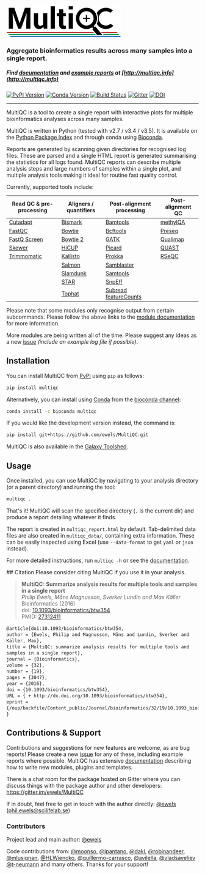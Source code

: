 <img src="multiqc/templates/default/assets/img/MultiQC_logo.png" width="300" title="MultiQC">

### Aggregate bioinformatics results across many samples into a single report.

##### Find [documentation](http://multiqc.info/docs) and [example reports](http://multiqc.info/examples/rna-seq/multiqc_report.html) at [http://multiqc.info](http://multiqc.info)

[![PyPI Version](https://img.shields.io/pypi/v/multiqc.svg?style=flat-square)](https://pypi.python.org/pypi/multiqc/)
[![Conda Version](https://anaconda.org/bioconda/multiqc/badges/version.svg)](https://anaconda.org/bioconda/multiqc)
[![Build Status](https://img.shields.io/travis/ewels/MultiQC.svg?style=flat-square)](https://travis-ci.org/ewels/MultiQC)
[![Gitter](https://img.shields.io/badge/gitter-%20join%20chat%20%E2%86%92-4fb99a.svg?style=flat-square)](https://gitter.im/ewels/MultiQC)
[![DOI](https://img.shields.io/badge/DOI-10.1093%2Fbioinformatics%2Fbtw354-lightgrey.svg?style=flat-square)](http://dx.doi.org/10.1093/bioinformatics/btw354)


-----

MultiQC is a tool to create a single report with interactive plots
for multiple bioinformatics analyses across many samples.

MultiQC is written in Python (tested with v2.7 / v3.4 / v3.5). It is
available on the [Python Package Index](https://pypi.python.org/pypi/multiqc/)
and through conda using [Bioconda](http://bioconda.github.io/).

Reports are generated by scanning given directories for recognised log files.
These are parsed and a single HTML report is generated summarising the statistics
for all logs found. MultiQC reports can describe multiple analysis steps and
large numbers of samples within a single plot, and multiple analysis tools making
it ideal for routine fast quality control.

Currently, supported tools include:

Read QC & pre-processing     | Aligners / quantifiers | Post-alignment processing | Post-alignment QC
-----------------------------|------------------------|---------------------------|-------------------
[Cutadapt][cutadapt]         | [Bismark][bismark]     | [Bamtools][bamtools]      | [methylQA][methylqa]
[FastQC][fastqc]             | [Bowtie][bowtie-1]     | [Bcftools][bcftools]      | [Preseq][preseq]
[FastQ Screen][fastq-screen] | [Bowtie 2][bowtie-2]   | [GATK][gatk]              | [Qualimap][qualimap]
[Skewer][skewer]             | [HiCUP][hicup]         | [Picard][picard]          | [QUAST][quast]
[Trimmomatic][trimmomatic]   | [Kallisto][kallisto]   | [Prokka][prokka]          | [RSeQC][rseqc]
                             | [Salmon][salmon]       | [Samblaster][samblaster]  |
                             | [Slamdunk][slamdunk]   | [Samtools][samtools]      |
                             | [STAR][star]           | [SnpEff][snpeff]          |
                             | [Tophat][tophat]       | [Subread featureCounts][featurecounts] |

Please note that some modules only recognise output from certain subcommands. Please follow the
above links to the [module documentation](http://multiqc.info/docs/#multiqc-modules) for more information.

More modules are being written all of the time. Please suggest any ideas as a new
[issue](https://github.com/ewels/MultiQC/issues) _(include an example log
file if possible)_.

## Installation

You can install MultiQC from [PyPI](https://pypi.python.org/pypi/multiqc/)
using `pip` as follows:
```bash
pip install multiqc
```

Alternatively, you can install using [Conda](http://anaconda.org/)
from the [bioconda channel](https://bioconda.github.io/):
```bash
conda install -c bioconda multiqc
```

If you would like the development version instead, the command is:
```bash
pip install git+https://github.com/ewels/MultiQC.git
```

MultiQC is also available in the
[Galaxy Toolshed](https://toolshed.g2.bx.psu.edu/view/engineson/multiqc/).

## Usage
Once installed, you can use MultiQC by navigating to your analysis directory
(or a parent directory) and running the tool:
```bash
multiqc .
```

That's it! MultiQC will scan the specified directory (`.` is the current dir)
and produce a report detailing whatever it finds.

The report is created in `multiqc_report.html` by default. Tab-delimited data
files are also created in `multiqc_data/`, containing extra information.
These can be easily inspected using Excel (use `--data-format` to get `yaml`
or `json` instead).

For more detailed instructions, run `multiqc -h` or see the
[documentation](http://multiqc.info/docs/#running-multiqc).

## Citation
Please consider citing MultiQC if you use it in your analysis.

> **MultiQC: Summarize analysis results for multiple tools and samples in a single report** <br/>
> _Philip Ewels, Måns Magnusson, Sverker Lundin and Max Käller_ <br/>
> Bioinformatics (2016) <br/>
> doi: [10.1093/bioinformatics/btw354](http://dx.doi.org/10.1093/bioinformatics/btw354) <br/>
> PMID: [27312411](http://www.ncbi.nlm.nih.gov/pubmed/27312411)

```TeX
@article{doi:10.1093/bioinformatics/btw354,
author = {Ewels, Philip and Magnusson, Måns and Lundin, Sverker and Käller, Max},
title = {MultiQC: summarize analysis results for multiple tools and samples in a single report},
journal = {Bioinformatics},
volume = {32},
number = {19},
pages = {3047},
year = {2016},
doi = {10.1093/bioinformatics/btw354},
URL = { + http://dx.doi.org/10.1093/bioinformatics/btw354},
eprint = {/oup/backfile/Content_public/Journal/bioinformatics/32/19/10.1093_bioinformatics_btw354/3/btw354.pdf}
}
```

## Contributions & Support

Contributions and suggestions for new features are welcome, as are bug reports!
Please create a new [issue](https://github.com/ewels/MultiQC/issues) for any
of these, including example reports where possible. MultiQC has extensive
[documentation](http://multiqc.info/docs) describing how to write new modules,
plugins and templates.

There is a chat room for the package hosted on Gitter where you can discuss
things with the package author and other developers:
https://gitter.im/ewels/MultiQC

If in doubt, feel free to get in touch with the author directly:
[@ewels](https://github.com/ewels) (phil.ewels@scilifelab.se)

### Contributors
Project lead and main author: [@ewels](https://github.com/ewels)

Code contributions from:
[@moonso](https://github.com/moonso),
[@lpantano](https://github.com/lpantano),
[@dakl](https://github.com/dakl),
[@robinandeer](https://github.com/robinandeer),
[@mlusignan](https://github.com/mlusignan),
[@HLWiencko](https://github.com/HLWiencko),
[@guillermo-carrasco](https://github.com/guillermo-carrasco),
[@avilella](https://github.com/avilella),
[@vladsaveliev](https://github.com/vladsaveliev)
[@t-neumann](https://github.com/t-neumann)
and many others. Thanks for your support!

[bamtools]:       http://multiqc.info/docs/#bamtools
[bcftools]:       http://multiqc.info/docs/#bcftools
[bismark]:        http://multiqc.info/docs/#bismark
[bowtie-1]:       http://multiqc.info/docs/#bowtie-1
[bowtie-2]:       http://multiqc.info/docs/#bowtie-2
[cutadapt]:       http://multiqc.info/docs/#cutadapt
[fastq-screen]:   http://multiqc.info/docs/#fastq-screen
[fastqc]:         http://multiqc.info/docs/#fastqc
[featurecounts]:  http://multiqc.info/docs/#featurecounts
[gatk]:           http://multiqc.info/docs/#gatk
[hicup]:          http://multiqc.info/docs/#hicup
[kallisto]:       http://multiqc.info/docs/#kallisto
[methylqa]:       http://multiqc.info/docs/#methylqa
[picard]:         http://multiqc.info/docs/#picard
[preseq]:         http://multiqc.info/docs/#preseq
[prokka]:         http://multiqc.info/docs/#prokka
[qualimap]:       http://multiqc.info/docs/#qualimap
[quast]:          http://multiqc.info/docs/#quast
[rseqc]:          http://multiqc.info/docs/#rseqc
[salmon]:         http://multiqc.info/docs/#salmon
[samblaster]:     http://multiqc.info/docs/#samblaster
[slamdunk]:       http://multiqc.info/docs/#slamdunk
[skewer]:         http://multiqc.info/docs/#skewer
[snpeff]:         http://multiqc.info/docs/#snpeff
[star]:           http://multiqc.info/docs/#star
[samtools]:       http://multiqc.info/docs/#samtools
[trimmomatic]:    http://multiqc.info/docs/#trimmomatic
[tophat]:         http://multiqc.info/docs/#tophat

